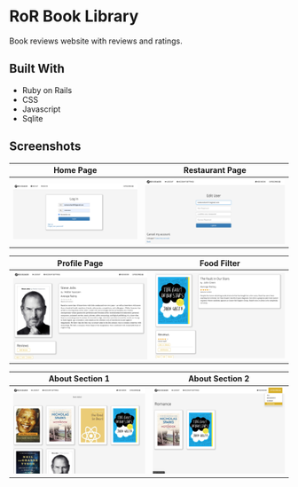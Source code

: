 # RoR Book Library
Book reviews website with reviews and ratings.


## Built With
* Ruby on Rails
* CSS
* Javascript
* Sqlite

## Screenshots
Home Page                  |  Restaurant Page         |
:-------------------------:|:-------------------------:|
![login](demo/login.png?raw=true "Login") |  ![edit book](demo/edit.png?raw=true "Restaurant")|  ![](public/demo/MenuPage.png?raw=true "Edit Book")

Profile Page               |  Food Filter       
:-------------------------:|:-------------------------:
![Book Page](demo/book.png?raw=true "Book") |  ![Reviews](demo/reviews.png?raw=true "Reviews")

About Section 1              |  About Section 2       
:-------------------------:|:-------------------------:
![listing](demo/listing.png?raw=true "Listing") |  ![Syrup About Page](demo/filters.png?raw=true "Filters")
